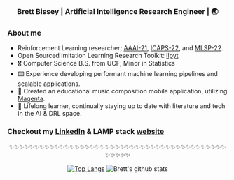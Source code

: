 <div align="center">
<h3> Brett Bissey | Artificial Intelligence Research Engineer | 🌏 </h3>
</div>

### About me 

- Reinforcement Learning researcher; [AAAI-21](https://ojs.aaai.org/index.php/AAAI/article/view/17427), [ICAPS-22](https://ojs.aaai.org/index.php/ICAPS/article/view/19854/19613), and [MLSP-22](https://ieeexplore.ieee.org/document/9943376). 
- Open Sourced Imitation Learning Research Toolkit: [ilpyt](https://github.com/mitre/ilpyt)
- 🎖  Computer Science B.S. from UCF; Minor in Statistics
- ⌨️   Experience developing performant machine learning pipelines and scalable applications.
- 🎼  Created an educational music composition mobile application, utilizing [Magenta](https://magenta.tensorflow.org/).
- 🌱  Lifelong learner, continually staying up to date with literature and tech in the AI & DRL space. 

### Checkout my [LinkedIn](https://www.linkedin.com/in/bisseybb) & LAMP stack [website](http://bbissey.com)

<div align="center">

✨✨✨✨✨✨✨✨✨✨✨✨✨✨✨✨✨✨✨✨✨✨✨✨✨✨✨✨✨✨✨✨✨✨✨✨✨✨✨✨✨✨✨✨✨✨✨✨

[![Top Langs](https://github-readme-stats.vercel.app/api/top-langs/?username=bb912&layout=compact)](https://github.com/anuraghazra/github-readme-stats)
![Brett's github stats](https://github-readme-stats.vercel.app/api/?username=bb912&show_icons=true&title_color=1F75C8&icon_color=2AA410&text_color=043667&bg_color=ffffff) 


</div>

